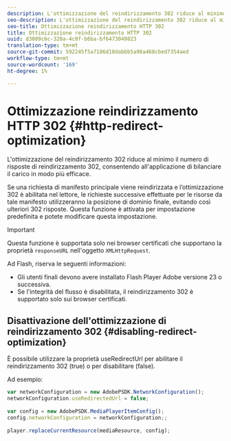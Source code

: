 ```yaml
---
description: L'ottimizzazione del reindirizzamento 302 riduce al minimo il numero di risposte di reindirizzamento 302, consentendo all'applicazione di bilanciare il carico in modo più efficace.
seo-description: L'ottimizzazione del reindirizzamento 302 riduce al minimo il numero di risposte di reindirizzamento 302, consentendo all'applicazione di bilanciare il carico in modo più efficace.
seo-title: Ottimizzazione reindirizzamento HTTP 302
title: Ottimizzazione reindirizzamento HTTP 302
uuid: d3009c6c-320a-4c0f-b6ba-bf6473049823
translation-type: tm+mt
source-git-commit: 592245f5a7186d18dabbb5a98a468cbed7354aed
workflow-type: tm+mt
source-wordcount: '169'
ht-degree: 1%

---
```



# Ottimizzazione reindirizzamento HTTP 302 {#http-redirect-optimization}

L&#39;ottimizzazione del reindirizzamento 302 riduce al minimo il numero di risposte di reindirizzamento 302, consentendo all&#39;applicazione di bilanciare il carico in modo più efficace.

Se una richiesta di manifesto principale viene reindirizzata e l’ottimizzazione 302 è abilitata nel lettore, le richieste successive effettuate per le risorse da tale manifesto utilizzeranno la posizione di dominio finale, evitando così ulteriori 302 risposte. Questa funzione è attivata per impostazione predefinita e potete modificare questa impostazione.

>[!IMPORTANT]
>
>Questa funzione è supportata solo nei browser certificati che supportano la proprietà `responseURL` nell&#39;oggetto `XMLHttpRequest`.

Ad Flash, riserva le seguenti informazioni:

* Gli utenti finali devono avere installato  Flash Player Adobe versione 23 o successiva.
* Se l&#39;integrità del flusso è disabilitata, il reindirizzamento 302 è supportato solo sui browser certificati.

## Disattivazione dell&#39;ottimizzazione di reindirizzamento 302 {#disabling-redirect-optimization}

È possibile utilizzare la proprietà useRedirectUrl per abilitare il reindirizzamento 302 (true) o per disabilitare (false).

Ad esempio:

```js
var networkConfiguration = new AdobePSDK.NetworkConfiguration(); 
networkConfiguration.useRedirectedUrl = false; 
 
var config = new AdobePSDK.MediaPlayerItemConfig(); 
config.networkConfiguration = networkConfiguration;; 
 
player.replaceCurrentResource(mediaResource, config);
```
